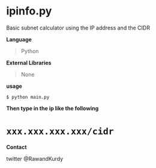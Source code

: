 # ipinfo.py
Basic subnet calculator using the IP address and the CIDR


**Language**

> Python

**External Libraries**

> None

**usage**

`$ python main.py`

**Then type in the ip like the following**
# `xxx.xxx.xxx.xxx/cidr`


**Contact**

twitter @RawandKurdy

